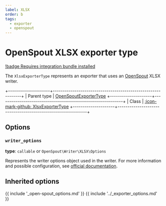 ```yaml
---
label: XLSX
order: b
tags:
  - exporter
  - openspout
---
```


# OpenSpout XLSX exporter type

[!badge Requires integration bundle installed](https://github.com/kreyu/data-table-open-spout-bundle)

The `XlsxExporterType` represents an exporter that uses an [OpenSpout](https://github.com/openspout/openspout) XLSX writer.

+---------------------+--------------------------------------------------------------+
| Parent type         | [OpenSpoutExporterType](open-spout.md)
+---------------------+--------------------------------------------------------------+
| Class               | [:icon-mark-github: XlsxExporterType](https://github.com/Kreyu/data-table-open-spout-bundle/blob/main/src/Exporter/Type/XlsxExporterType.php)
+---------------------+--------------------------------------------------------------+

## Options

### `writer_options`

**type**: `callable` or `OpenSpout\Writer\XLSX\Options`

Represents the writer options object used in the writer.
For more information and possible configuration, see [official documentation](https://github.com/openspout/openspout/blob/4.x/docs/documentation.md).

## Inherited options

{{ include '_open-spout_options.md' }}
{{ include '../_exporter_options.md' }}
